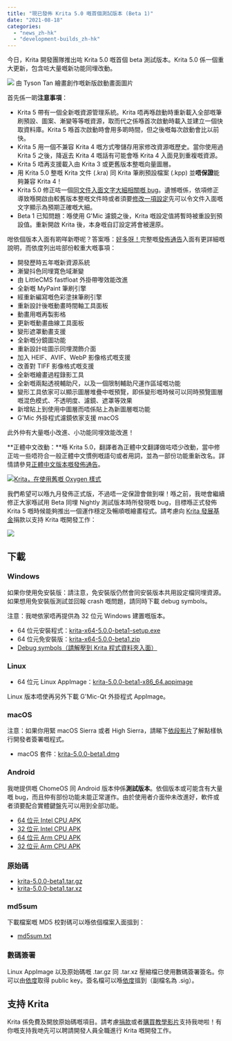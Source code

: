 ```yaml
---
title: "現已發佈 Krita 5.0 嘅首個測試版本 (Beta 1)"
date: "2021-08-18"
categories: 
  - "news_zh-hk"
  - "development-builds_zh-hk"
---
```


今日，Krita 開發團隊推出咗 Krita 5.0 嘅首個 beta 測試版本。Krita 5.0 係一個重大更新，包含咗大量嘅新功能同埋改動。

[![](/images/posts/2021/electrichearts_20201224A_kiki_c1_1080P-1024x512.png)](/images/posts/2021/electrichearts_20201224A_kiki_c1_1080P.png) 由 Tyson Tan 繪畫創作嘅新版啟動畫面圖片

首先係一啲**注意事項**：

- Krita 5 帶有一個全新嘅資源管理系統。Krita 唔再喺啟動時重新載入全部嘅筆刷預設、圖案、漸變等等嘅資源，取而代之係喺首次啟動時載入並建立一個快取資料庫。Krita 5 喺首次啟動時會用多啲時間，但之後嘅每次啟動會比以前快。
- Krita 5 用一個不兼容 Krita 4 嘅方式嚟儲存用家修改資源嘅歷史。當你使用過 Krita 5 之後，降返去 Krita 4 嘅話有可能會喺 Krita 4 入面見到重複嘅資源。
- Krita 5 唔再支援載入由 Krita 3 或更舊版本整嘅向量圖層。
- 用 Krita 5.0 整嘅 Krita 文件 (.kra) 同 Krita 筆刷預設檔案 (.kpp) 並**唔保證**能夠兼容 Krita 4！
- Krita 5.0 修正咗一個[同文件入面文字大細相關嘅 bug](https://krita.org/en/krita-5-0-release-notes/#text_size_dpi_issue_fix)。遺憾嘅係，依項修正導致喺開啟由較舊版本整嘅文件時或者須要[修改一項設定](https://docs.krita.org/en/reference_manual/preferences/general_settings.html#miscellaneous)先可以令文件入面嘅文字顯示為預期正確嘅大細。
- Beta 1 已知問題：喺使用 G'Mic 濾鏡之後，Krita 嘅設定值將暫時被重設到預設值。重新開啟 Krita 後，本身嘅自訂設定將會被還原。

咁依個版本入面有啲咩新嘢呢？答案喺：[好多呀！](https://krita.org/en/krita-5-0-release-notes/)完整嘅[發佈通告](https://krita.org/en/krita-5-0-release-notes/)入面有更詳細嘅說明，而依度列出咗部份較重大嘅事項：

- 開發歷時五年嘅新資源系統
- 漸變抖色同埋寛色域漸變
- 由 LittleCMS fastfloat 外掛帶嚟效能改進
- 全新嘅 MyPaint 筆刷引擎
- 經重新編寫嘅色彩塗抹筆刷引擎
- 重新設計後嘅動畫時間軸工具面板
- 動畫用嘅再製影格
- 更新嘅動畫曲線工具面板
- 變形遮罩動畫支援
- 全新嘅分鏡圖功能
- 重新設計咗圖示同埋潤飾介面
- 加入 HEIF、AVIF、WebP 影像格式嘅支援
- 改善對 TIFF 影像格式嘅支援
- 全新嘅繪畫過程錄影工具
- 全新嘅兩點透視輔助尺，以及一個限制輔助尺運作區域嘅功能
- 變形工具依家可以顯示圖層堆疊中嘅預覽，即係變形嘅時候可以同時預覽圖層嘅混色模式、不透明度、濾鏡、遮罩等效果
- 新增貼上到使用中圖層而唔係貼上為新圖層嘅功能
- G'Mic 外掛程式濾鏡依家支援 macOS

此外仲有大量嘅小改進、小功能同埋效能改進！

**正體中文改動：**喺 Krita 5.0，翻譯者為正體中文翻譯做咗唔少改動，當中修正咗一些唔符合一般正體中文慣例嘅語句或者用詞，並為一部份功能重新改名。詳情請參見[正體中文版本嘅發佈通告](https://krita.org/zh-hk/krita-5-0-release-notes_zh-hk/#trad-chinese-changes)。

[![Krita，在使用舊嘅 Oxygen 樣式](/images/posts/2021/krita-style-change-1024x533.png)](/images/posts/2021/krita-style-change.png)

我們希望可以喺九月發佈正式版，不過唔一定保證會做到㗎！喺之前，我哋會繼續修正大家喺試用 Beta 同埋 Nightly 測試版本時所發現嘅 bug，目標喺正式發佈 Krita 5 嘅時候能夠推出一個運作穩定及暢順嘅繪畫程式。請考慮向 [Krita 發展基金](https://fund.krita.org/)捐款以支持 Krita 嘅開發工作：

[![](/images/posts/2021/devfund-1024x346.png)](https://fund.krita.org)

## 下載

### Windows

如果你使用免安裝版：請注意，免安裝版仍然會同安裝版本共用設定檔同埋資源。如果想用免安裝版測試並回報 crash 嘅問題，請同時下載 debug symbols。

注意：我哋依家唔再提供為 32 位元 Windows 建置嘅版本。

- 64 位元安裝程式：[krita-x64-5.0.0-beta1-setup.exe](https://download.kde.org/unstable/krita/5.0.0-beta1/krita-x64-5.0.0-beta1-setup.exe)
- 64 位元免安裝版：[krita-x64-5.0.0-beta1.zip](https://download.kde.org/unstable/krita/5.0.0-beta1/krita-x64-5.0.0-beta1.zip)
- [Debug symbols（請解壓到 Krita 程式資料夾入面）](https://download.kde.org/unstable/krita/5.0.0-beta1/krita-x64-5.0.0-beta1-dbg.zip)

### Linux

- 64 位元 Linux AppImage：[krita-5.0.0-beta1-x86\_64.appimage](https://download.kde.org/unstable/krita/5.0.0-beta1/krita-5.0.0-beta1-x86_64.appimage)

Linux 版本唔使再另外下載 G'Mic-Qt 外掛程式 AppImage。

### macOS

注意：如果你用緊 macOS Sierra 或者 High Sierra，請睇下[依段影片](https://www.youtube.com/watch?v=3py0kgq95Hk)了解點樣執行開發者簽署嘅程式。

- macOS 套件：[krita-5.0.0-beta1.dmg](https://download.kde.org/unstable/krita/5.0.0-beta1/krita-5.0.0-beta1.dmg)

### Android

我哋提供嘅 ChomeOS 同 Android 版本仲係**測試版本**。依個版本或可能含有大量嘅 bug，而且仲有部份功能未能正常運作。由於使用者介面仲未改進好，軟件或者須要配合實體鍵盤先可以用到全部功能。

- [64 位元 Intel CPU APK](https://download.kde.org/unstable/krita/5.0.0-beta1/krita-x86_64-5.0.0-beta1-release-signed.apk)
- [32 位元 Intel CPU APK](https://download.kde.org/unstable/krita/5.0.0-beta1/krita-x86-5.0.0-beta1-release-signed.apk)
- [64 位元 Arm CPU APK](https://download.kde.org/unstable/krita/5.0.0-beta1/krita-arm64-v8a-5.0.0-beta1-release-signed.apk)
- [32 位元 Arm CPU APK](https://download.kde.org/unstable/krita/5.0.0-beta1/krita-armeabi-v7a-5.0.0-beta1-release-signed.apk)

### 原始碼

- [krita-5.0.0-beta1.tar.gz](https://download.kde.org/unstable/krita/5.0.0-beta1/krita-5.0.0-beta1.tar.gz)
- [krita-5.0.0-beta1.tar.xz](https://download.kde.org/unstable/krita/5.0.0-beta1/krita-5.0.0-beta1.tar.xz)

### md5sum

下載檔案嘅 MD5 校對碼可以喺依個檔案入面搵到：

- [md5sum.txt](https://download.kde.org/unstable/krita/5.0.0-beta1/md5sum.txt)

### 數碼簽署

Linux AppImage 以及原始碼嘅 .tar.gz 同 .tar.xz 壓縮檔已使用數碼簽署簽名。你可以由[依度](https://files.kde.org/krita/4DA79EDA231C852B)取得 public key。簽名檔可以喺[依度](https://download.kde.org/unstable/krita/5.0.0-beta1/)搵到（副檔名為 .sig）。

## 支持 Krita

Krita 係免費及開放原始碼嘅項目。請考慮[捐款](https://fund.krita.org)或者[購買教學影片](https://krita.org/en/shop/)支持我哋啦！有你嘅支持我哋先可以聘請開發人員全職進行 Krita 嘅開發工作。
